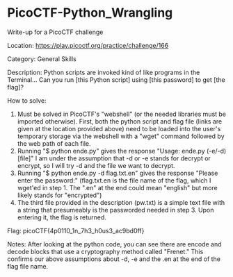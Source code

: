 # PicoCTF-Python_Wrangling
Write-up for a PicoCTF challenge

Location: https://play.picoctf.org/practice/challenge/166

Category: General Skills

Description: Python scripts are invoked kind of like programs in the Terminal... Can you run [this Python script] using [this password] to get [the flag]?

How to solve: 
1. Must be solved in PicoCTF's "webshell" (or the needed libraries must be imported otherwise). First, both the python script and flag file (links are given at the location provided above) need to be loaded into the user's temporary storage via the webshell with a "wget" command followed by the web path of each file.
2. Running "$ python ende.py" gives the response "Usage: ende.py (-e/-d) [file]" I am under the assumption that -d or -e stands for decrypt or encrypt, so I will try -d and the file we want to decrypt.
3. Running "$ python ende.py -d flag.txt.en" gives the response "Please enter the password:" (flag.txt.en is the file name of the flag, which I wget'ed in step 1. The ".en" at the end could mean "english" but more likely stands for "encrypted")
4. The third file provided in the description (pw.txt) is a simple text file with a string that presumeably is the passworded needed in step 3. Upon entering it, the flag is returned.

Flag: picoCTF{4p0110_1n_7h3_h0us3_ac9bd0ff}

Notes:
After looking at the python code, you can see there are encode and decode blocks that use a cryptography method called "Frenet." This confirms our above assumptions about -d, -e and the .en at the end of the flag file name.
